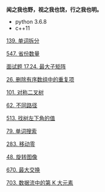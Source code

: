**闻之我也野，视之我也饶，行之我也明。**

* python 3.6.8
* c++11

[139. 单词拆分](https://leetcode-cn.com/problems/word-break/)

[547. 省份数量](https://leetcode-cn.com/problems/number-of-provinces/)

[面试题 17.24. 最大子矩阵](https://leetcode-cn.com/problems/max-submatrix-lcci/)

[26. 删除有序数组中的重复项](https://leetcode-cn.com/problems/remove-duplicates-from-sorted-array/)

[101. 对称二叉树](https://leetcode-cn.com/problems/symmetric-tree/)

[62. 不同路径](https://leetcode-cn.com/problems/unique-paths/)

[513. 找树左下角的值](https://leetcode-cn.com/problems/find-bottom-left-tree-value/)

[79. 单词搜索](https://leetcode-cn.com/problems/word-search/)

[283. 移动零](https://leetcode-cn.com/problems/move-zeroes/)

[48. 旋转图像](https://leetcode-cn.com/problems/rotate-image/)

[670. 最大交换](https://leetcode-cn.com/problems/maximum-swap/)

[703. 数据流中的第 K 大元素](https://leetcode-cn.com/problems/kth-largest-element-in-a-stream/)